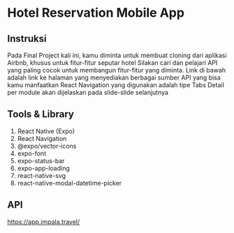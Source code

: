 # Hotel Reservation Mobile App

## Instruksi

Pada Final Project kali ini, kamu diminta untuk membuat cloning dari aplikasi Airbnb, khusus untuk fitur-fitur seputar hotel Silakan cari dan pelajari API yang paling cocok untuk membangun fitur-fitur yang diminta. Link di bawah
adalah link ke halaman yang menyediakan berbagai sumber API yang bisa kamu manfaatkan React Navigation yang digunakan adalah tipe Tabs Detail per module akan dijelaskan pada slide-slide selanjutnya

## Tools & Library

1. React Native (Expo)
2. React Navigation
3. @expo/vector-icons
4. expo-font
5. expo-status-bar
6. expo-app-loading
7. react-native-svg
8. react-native-modal-datetime-picker

## API

https://app.impala.travel/
